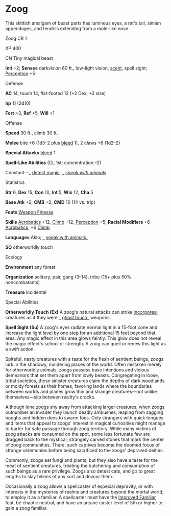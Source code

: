 # Zoog

This skittish amalgam of beast parts has luminous eyes, a rat's tail, simian appendages, and tendrils extending from a mole-like nose

Zoog CR 1

XP 400

CN Tiny magical beast

**Init** +2; **Senses** darkvision 60 ft., low-light vision, [scent](monsters/universalMonsterRules#_scent), spell sight; [Perception](skills/perception#_perception) +5

Defense

**AC** 14, touch 14, flat-footed 12 (+2 Dex, +2 size)

**hp** 11 (2d10)

**Fort** +3, **Ref** +5, **Will** +1

Offense

**Speed** 30 ft., climb 30 ft.

**Melee** bite +6 (1d3–2 plus [bleed](monsters/universalMonsterRules#_bleed) 1), 2 claws +6 (1d2–2)

**Special Attacks** [bleed](monsters/universalMonsterRules#_bleed) 1

**Spell-Like Abilities** (CL 1st; concentration –2)

Constant—_ [detect magic](spells/detectMagic#_detect-magic)_, _ [speak with animals](spells/speakWithAnimals#_speak-with-animals)_

Statistics

**Str** 6, **Dex** 15, **Con** 10, **Int** 5, **Wis** 12, **Cha** 5

**Base Atk** +2; **CMB** +2; **CMD** 10 (14 vs. trip)

**Feats** [Weapon Finesse](feats#_weapon-finesse)

**Skills** [Acrobatics](skills/acrobatics#_acrobatics) +12, [Climb](skills/climb#_climb) +12, [Perception](skills/perception#_perception) +5; **Racial Modifiers** +6 [Acrobatics](skills/acrobatics#_acrobatics), +6 [Climb](skills/climb#_climb)

**Languages** Aklo; _ [speak with animals](spells/speakWithAnimals#_speak-with-animals)_

**SQ** otherworldly touch

Ecology

**Environment** any forest

**Organization** solitary, pair, gang (3–14), tribe (15+ plus 50% noncombatants)

**Treasure** incidental

Special Abilities

**Otherworldly Touch (Ex)** A zoog's natural attacks can strike [incorporeal](monsters/creatureTypes#_incorporeal-subtype) creatures as if they were _ [ghost touch](magicItems/weapons#_weapons-ghost-touch)_ weapons.

**Spell Sight (Su)** A zoog's eyes radiate normal light in a 15-foot cone and increase the light level by one step for an additional 15 feet beyond that area. Any magic effect in this area glows faintly. This glow does not reveal the magic effect's school or strength. A zoog can quell or renew this light as a swift action.

Spiteful, nasty creatures with a taste for the flesh of sentient beings, zoogs lurk in the shadowy, moldering places of the world. Often mistaken merely for otherworldly animals, zoogs possess base intentions and vicious demeanors that set them apart from lowly beasts. Congregating in loose, tribal societies, these sinister creatures claim the depths of dark woodlands or moldy forests as their homes, favoring lands where the boundaries between worlds and planes grow thin and strange creatures—not unlike themselves—slip between reality's cracks.

Although lone zoogs shy away from attacking larger creatures, when zoogs outnumber an invader they launch deadly ambushes, leaping from sagging boughs and hidden dens to swarm foes. Only strangers with quick tongues and items that appeal to zoogs' interest in magical curiosities might manage to barter for safe passage through zoog territory. While many victims of zoog attacks are consumed on the spot, some less fortunate few are dragged back to the mystical, strangely carved stones that mark the center of zoog communities. There, such captives become the doomed focus of strange ceremonies before being sacrificed to the zoogs' depraved deities.

Commonly, zoogs eat fungi and plants, but they also have a taste for the meat of sentient creatures, treating the butchering and consumption of such beings as a rare privilege. Zoogs also detest cats, and go to great lengths to slay felines of any sort and devour them.

Occasionally a zoog allows a spellcaster of especial depravity, or with interests in the mysteries of realms and creatures beyond the mortal world, to employ it as a familiar. A spellcaster must have the [Improved Familiar](feats#_improved-familiar) feat, be chaotic neutral, and have an arcane caster level of 5th or higher to gain a zoog familiar.

